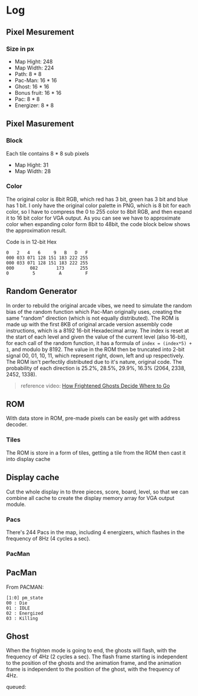 # Log

## Pixel Mesurement
### Size in px
  - Map Hight: 248
  - Map Width: 224
  - Path: 8 * 8
  - Pac-Man: 16 * 16
  - Ghost: 16 * 16
  - Bonus fruit: 16 * 16
  - Pac: 8 * 8
  - Energizer: 8 * 8

## Pixel Masurement
### Block
Each tile contains 8 * 8 sub pixels
  - Map Hight: 31
  - Map Width: 28
### Color
The original color is 8bit RGB, which red has 3 bit, green has 3 bit and blue has 1 bit. I only have the original color palette in PNG, which is 8 bit for each color, so I have to compress the 0 to 255 color to 8bit RGB, and then expand it to 16 bit color for VGA output. As you can see we have to approximate color when expanding color form 8bit to 48bit, the code block below shows the approximation result.

Code is in 12-bit Hex
  ```
  0   2   4   6     9   B   D   F
  000 033 071 128 151 183 222 255
  000 033 071 128 151 183 222 255
  000      082       173      255
  0         5         A         F
  ```

## Random Generator
In order to rebuild the original arcade vibes, we need to simulate the random bias of the random function which Pac-Man originally uses, creating the same "random" direction (which is not equally distributed). The ROM is made up with the first 8KB of original arcade version assembly code instructions, which is a 8192 16-bit Hexadecimal array. The index is reset at the start of each level and given the value of the current level (also 16-bit), for each call of the random function, it has a formula of `index = (index*5) + 1`, and modulo by 8192. The value in the ROM then be truncated into 2-bit signal 00, 01, 10, 11, which represent right, down, left and up respectively. The ROM isn't perfectily distributed due to it's nature, original code. The probability of each direction is 25.2%, 28.5%, 29.9%, 16.3% (2064, 2338, 2452, 1338).
> reference video: [How Frightened Ghosts Decide Where to Go](https://www.youtube.com/watch?v=eFP0_rkjwlY)

## ROM
With data store in ROM, pre-made pixels can be easily get with address decoder.
### Tiles
The ROM is store in a form of tiles, getting a tile from the ROM then cast it into display cache

## Display cache
Cut the whole display in to three pieces, score, board, level, so that we can combine all cache to create the display memory array for VGA output module.
### Pacs
  There's 244 Pacs in the map, including 4 energizers, which flashes in the frequency of 8Hz (4 cycles a sec).
### PacMan

## PacMan
From PACMAN: 
```
[1:0] pm_state
00 : Die
01 : IDLE
02 : Energized
03 : Killing
```

## Ghost
When the frighten mode is going to end, the ghosts will flash, with the frequency of 4Hz (2 cycles a sec). The flash frame starting is independent to the position of the ghosts and the animation frame, and the animation frame is independent to the position of the ghost, with the frequency of 4Hz.


queued:





